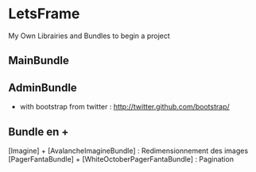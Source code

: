 LetsFrame
========================

My Own Librairies and Bundles to begin a project


MainBundle
----------



AdminBundle
-----------

- with bootstrap from twitter : http://twitter.github.com/bootstrap/

Bundle en +
-----------

[Imagine] + [AvalancheImagineBundle] : Redimensionnement des images
[PagerFantaBundle] + [WhiteOctoberPagerFantaBundle] : Pagination
